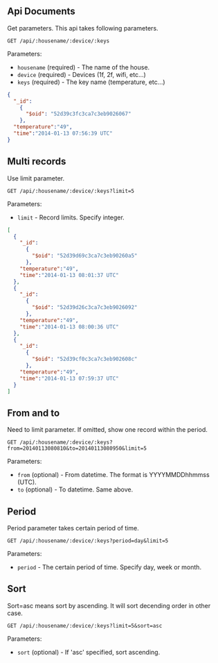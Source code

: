 ## Api Documents

Get parameters.
This api takes following parameters.

```
GET /api/:housename/:device/:keys
```

Parameters:

+ `housename` (required) - The name of the house.
+ `device` (required) - Devices (1f, 2f, wifi, etc...)
+ `keys` (required) - The key name (temperature, etc...)

```json
{
  "_id":
    {
      "$oid": "52d39c3fc3ca7c3eb9026067"
    },
  "temperature":"49",
  "time":"2014-01-13 07:56:39 UTC"
}

```

## Multi records

Use limit parameter.

```
GET /api/:housename/:device/:keys?limit=5
```

Parameters:

+ `limit` - Record limits. Specify integer.

```json
[
  {
    "_id":
      {
        "$oid": "52d39d69c3ca7c3eb90260a5"
      },
    "temperature":"49",
    "time":"2014-01-13 08:01:37 UTC"
  },
  {
    "_id":
      {
        "$oid": "52d39d26c3ca7c3eb9026092"
      },
    "temperature":"49",
    "time":"2014-01-13 08:00:36 UTC"
  },
  {
    "_id":
      {
        "$oid": "52d39cf0c3ca7c3eb902608c"
      },
    "temperature":"49",
    "time":"2014-01-13 07:59:37 UTC"
  }
]
```

## From and to

Need to limit parameter. If omitted, show one record within the period.

```
GET /api/:housename/:device/:keys?from=20140113080810&to=20140113080950&limit=5
```

Parameters:

+ `from` (optional) - From datetime. The format is YYYYMMDDhhmmss (UTC).
+ `to` (optional) - To datetime. Same above.

## Period

Period parameter takes certain period of time.

```
GET /api/:housename/:device/:keys?period=day&limit=5
```

Parameters:

+ `period` - The certain period of time. Specify day, week or month.

## Sort

Sort=asc means sort by ascending. It will sort decending order in other case.

```
GET /api/:housename/:device/:keys?limit=5&sort=asc
```

Parameters:

+ `sort` (optional) - If 'asc' specified, sort ascending.

